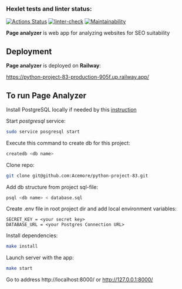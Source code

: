 ### Hexlet tests and linter status:
[![Actions Status](https://github.com/Acemore/python-project-83/workflows/hexlet-check/badge.svg)](https://github.com/Acemore/python-project-83/actions)
[![linter-check](https://github.com/Acemore/python-project-83/actions/workflows/linter.yml/badge.svg)](https://github.com/Acemore/python-project-83/actions/workflows/linter.yml)
[![Maintainability](https://api.codeclimate.com/v1/badges/2392e743a0093c6236fd/maintainability)](https://codeclimate.com/github/Acemore/python-project-83/maintainability)

**Page analyzer** is web app for analyzing websites for SEO suitability

## Deployment

**Page analyzer** is deployed on **Railway**:

https://python-project-83-production-905f.up.railway.app/

## To run Page Analyzer

Install PostgreSQL locally if needed by this [instruction](https://github.com/Hexlet/ru-instructions/blob/main/postgresql.md)

Start _postgresql_ service:

```bash
sudo service posgresql start
```

Execute this command to create db for this project:

```bash
createdb <db name>
```

Clone repo: 

```bash
git clone git@github.com:Acemore/python-project-83.git
```

Add db structure from project sql-file:

```bash
psql <db name> < database.sql
```


Create .env file in root project dir and add local environment variables:

```
SECRET_KEY = <your secret key>
DATABASE_URL = <your Postgres Connection URL>
```

Install dependencies:

```bash
make install
```

Launch server with the app:

```bash
make start
```

Go to address http://localhost:8000/ or http://127.0.0.1:8000/